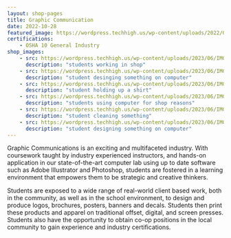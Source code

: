 ```yaml
---
layout: shop-pages
title: Graphic Communication
date: 2022-10-28
featured_image: https://wordpress.techhigh.us/wp-content/uploads/2022/04/neven-krcmarek-V4EOZj7g1gw-unsplash-1.jpg
certifications:
    - OSHA 10 General Industry
shop_images:
    - src: https://wordpress.techhigh.us/wp-content/uploads/2023/06/IMG_5585-JPG.jpg
      description: "students working in shop"
    - src: https://wordpress.techhigh.us/wp-content/uploads/2023/06/IMG_3418-JPG.jpg
      description: "student desinging something on computer"
    - src: https://wordpress.techhigh.us/wp-content/uploads/2023/06/IMG_5593-JPG.jpg
      description: "student holding up a shirt"
    - src: https://wordpress.techhigh.us/wp-content/uploads/2023/06/IMG_8106-JPG.jpg
      description: "students using computer for shop reasons"
    - src: https://wordpress.techhigh.us/wp-content/uploads/2023/06/IMG_5606-JPG.jpg
      description: "student cleaning something"
    - src: https://wordpress.techhigh.us/wp-content/uploads/2023/06/IMG_3433-JPG.jpg
      description: "student designing something on computer"
---
```


Graphic Communications is an exciting and multifaceted industry. With coursework taught by industry experienced instructors, and hands-on application in our state-of-the-art computer lab using up to date software such as Adobe Illustrator and Photoshop, students are fostered in a learning environment that empowers them to be strategic and creative thinkers. 

Students are exposed to a wide range of real-world client based work, both in the community, as well as in the school environment, to design and produce logos, brochures, posters, banners and decals. Students then print these products and apparel on traditional offset, digital, and screen presses. Students also have the opportunity to obtain co-op positions in the local community to gain experience and industry certifications.